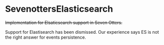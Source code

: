 # SevenottersElasticsearch

~~Implementation for Elsaticsearch support in Seven Otters.~~

Support for Elastisearch has been dismissed. Our experience says ES is not the right answer for events persistence.

